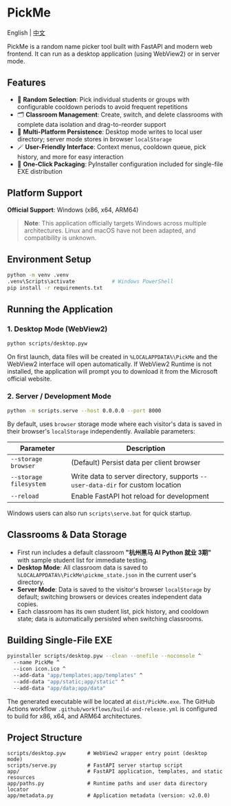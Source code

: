 # PickMe

English | [中文](README_zh.md)

PickMe is a random name picker tool built with FastAPI and modern web frontend. It can run as a desktop application (using WebView2) or in server mode.

## Features
- 🎯 **Random Selection**: Pick individual students or groups with configurable cooldown periods to avoid frequent repetitions
- 🗂️ **Classroom Management**: Create, switch, and delete classrooms with complete data isolation and drag-to-reorder support
- 💾 **Multi-Platform Persistence**: Desktop mode writes to local user directory; server mode stores in browser `localStorage`
- 🪄 **User-Friendly Interface**: Context menus, cooldown queue, pick history, and more for easy interaction
- 🧳 **One-Click Packaging**: PyInstaller configuration included for single-file EXE distribution

## Platform Support

**Official Support**: Windows (x86, x64, ARM64)

> **Note**: This application officially targets Windows across multiple architectures. Linux and macOS have not been adapted, and compatibility is unknown.

## Environment Setup

```bash
python -m venv .venv
.venv\Scripts\activate            # Windows PowerShell
pip install -r requirements.txt
```

## Running the Application

### 1. Desktop Mode (WebView2)
```bash
python scripts/desktop.pyw
```
On first launch, data files will be created in `%LOCALAPPDATA%\PickMe` and the WebView2 interface will open automatically. If WebView2 Runtime is not installed, the application will prompt you to download it from the Microsoft official website.

### 2. Server / Development Mode
```bash
python -m scripts.serve --host 0.0.0.0 --port 8000
```
By default, uses `browser` storage mode where each visitor's data is saved in their browser's `localStorage` independently. Available parameters:

| Parameter | Description |
| ---- | ---- |
| `--storage browser` | (Default) Persist data per client browser |
| `--storage filesystem` | Write data to server directory, supports `--user-data-dir` for custom location |
| `--reload` | Enable FastAPI hot reload for development |

Windows users can also run `scripts\serve.bat` for quick startup.

## Classrooms & Data Storage
- First run includes a default classroom **"杭州黑马 AI Python 就业 3期"** with sample student list for immediate testing.
- **Desktop Mode**: All classroom data is saved to `%LOCALAPPDATA%\PickMe\pickme_state.json` in the current user's directory.
- **Server Mode**: Data is saved to the visitor's browser `localStorage` by default; switching browsers or devices creates independent data copies.
- Each classroom has its own student list, pick history, and cooldown state; data is automatically persisted when switching classrooms.

## Building Single-File EXE
```bash
pyinstaller scripts/desktop.pyw --clean --onefile --noconsole ^
  --name PickMe ^
  --icon icon.ico ^
  --add-data "app/templates;app/templates" ^
  --add-data "app/static;app/static" ^
  --add-data "app/data;app/data"
```
The generated executable will be located at `dist/PickMe.exe`. The GitHub Actions workflow `.github/workflows/build-and-release.yml` is configured to build for x86, x64, and ARM64 architectures.

## Project Structure
```
scripts/desktop.pyw       # WebView2 wrapper entry point (desktop mode)
scripts/serve.py          # FastAPI server startup script
app/                      # FastAPI application, templates, and static resources
app/paths.py              # Runtime paths and user data directory locator
app/metadata.py           # Application metadata (version: v2.0.0)
```





